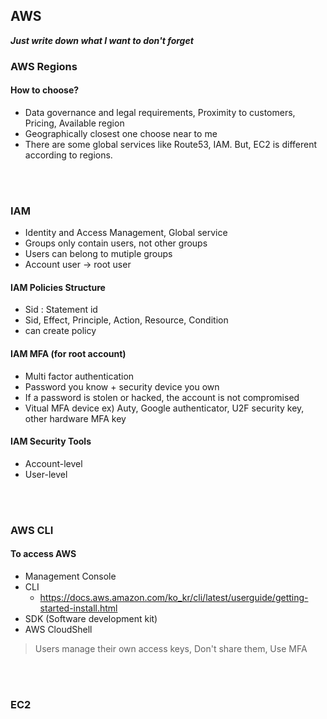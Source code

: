## AWS
***Just write down what I want to don't forget***


### AWS Regions
#### How to choose?
+ Data governance and legal requirements, Proximity to customers, Pricing, Available region
+ Geographically closest one choose near to me
+ There are some global services like Route53, IAM. But, EC2 is different according to regions.

<br><br>
### IAM
+ Identity and Access Management, Global service
+ Groups only contain users, not other groups
+ Users can belong to mutiple groups
+ Account user -> root user
#### IAM Policies Structure
+ Sid : Statement id
+ Sid, Effect, Principle, Action, Resource, Condition
+ can create policy
#### IAM MFA (for root account)
+ Multi factor authentication
+ Password you know + security device you own
+ If a password is stolen or hacked, the account is not compromised
+ Vitual MFA device ex) Auty, Google authenticator, U2F security key, other hardware MFA key
#### IAM Security Tools
+ Account-level
+ User-level

<br><br>
### AWS CLI
#### To access AWS
+ Management Console
+ CLI
  + https://docs.aws.amazon.com/ko_kr/cli/latest/userguide/getting-started-install.html
+ SDK (Software development kit)
+ AWS CloudShell
> Users manage their own access keys, Don't share them, Use MFA

<br><br>
### EC2


